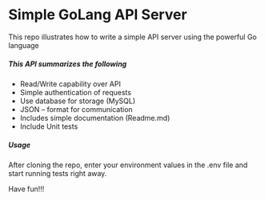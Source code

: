 # Simple GoLang API Server

This repo illustrates how to write a simple API server using the powerful Go language

##### This API summarizes the following
 - Read/Write capability over API
 - Simple authentication of requests
 - Use database for storage (MySQL)
 - JSON – format for communication
 - Includes simple documentation (Readme.md)
 - Include Unit tests

##### Usage
After cloning the repo, enter your environment values in the .env file
and start running tests right away.

Have fun!!!


